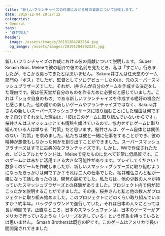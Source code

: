 ```yaml
---
title: "新しいフランチャイズの作成における彼の貢献について説明します。"
date: 2019-12-04 20:27:12
categories:
- General
tags:
- "蒼井翔太"
header:
  image: /assets/images/20191204202334.jpg
  og_image: /assets/images/20191204202334.jpg
---
```


新しいフランチャイズの作成における彼の貢献について説明します。 Super Smash Bros. Meleeで彼の紹介で彼の名前を見たとき、私は「すごい」行きましたが、そこから戻ってきたとは思いません。 Sakura井さんは任天堂のゲーム部門の「ボス」でしたが、監督としてソロデビューしたのは、元のスーパースマッシュブラザーズでした。それが、i井さんが自分のゲームを作成する決定をした理由です。彼は任天堂が自分のものを作るために必要だと感じていました。これは「ショタ自身のもの」である新しいフランチャイズを作成する絶好の機会だと感じました。他の誰かの新しいゲームやフランチャイズではなく、Sakura井さんの新しいスーパースマッシュブラザーズに取り組むことにした理由は何ですか？自分でそれをした理由は、「彼はこのゲームに取り組んでいないからです」。桜井さんはスマッシュにとても情熱を傾けているので、協力せずにゲームに取り組んでいる人は単なる「対策」だと思います。桜井さんは、ゲーム自体とは関係のない「対策」を求めました。私たちは彼と一緒に仕事をすることができ、彼の精神が想像もしなかった何かを創り出すことができました。スーパースマッシュブラザーズはすでに古典的なフランチャイズです。しかし、Wiiで作成されたため、ビジュアルとサウンドは、Meleeで見たものに比べて非常に低品質です。このゲームには未だに活用できる大きな可能性があります。プレイしてください！数多くのゲームを作成しましたが、新しいスマッシュブラザーズに取り組むようになったきっかけは何ですか？それは二人の仕事でした。桜井雅弘さんと私が一緒になって話し合ったのは、開発の最初でした。私たちは、他の少数の人々が持っていたスマッシュブラザーズとの経験がありました。プロジェクト内で何が起こったかを説明することができました。その後、桜井さんと私と他の数人がプロジェクトに取り組み始めました。このプロジェクトにどのくらい取り組んでいますか？約半年。バックグラウンドで進行していた。それは日本の人々にとっては長い時間です。正直なところ、日本のスマッシュファンは、日本のゲーマーがアメリカで行っているような「シリーズを逃している」という印象を持っているとは思いません。 Smash Brothersは既存のIPです。このゲームはアメリカで長い間開発されてきました
